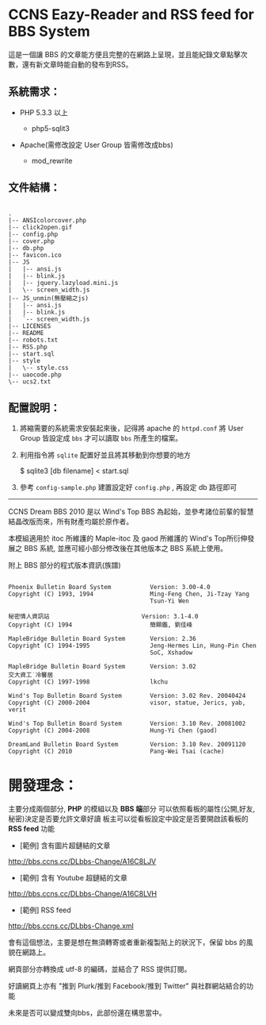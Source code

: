 # CCNS Eazy-Reader and RSS feed for BBS System

這是一個讓 BBS 的文章能方便且完整的在網路上呈現，並且能紀錄文章點擊次數，還有新文章時能自動的發布到RSS。

## 系統需求：

* PHP 5.3.3 以上
    + php5-sqlit3

* Apache(需修改設定 User Group 皆需修改成bbs)
    + mod_rewrite

## 文件結構：

```

.
|-- ANSIcolorcover.php
|-- click2open.gif
|-- config.php
|-- cover.php
|-- db.php
|-- favicon.ico
|-- JS
|   |-- ansi.js
|   |-- blink.js
|   |-- jquery.lazyload.mini.js
|   \-- screen_width.js
|-- JS_unmin(無壓縮之js)
|   |-- ansi.js
|   |-- blink.js
|   `-- screen_width.js
|-- LICENSES
|-- README
|-- robots.txt
|-- RSS.php
|-- start.sql
|-- style
|   \-- style.css
|-- uaocode.php
\-- ucs2.txt

```

## 配置說明：

1. 將縮需要的系統需求安裝起來後，記得將 apache 的 `httpd.conf` 將 User Group 皆設定成 `bbs` 才可以讀取 `bbs` 所產生的檔案。

2. 利用指令將 `sqlite` 配置好並且將其移動到你想要的地方

    $ sqlite3 [db filename] < start.sql

3. 參考 `config-sample.php` 建置設定好 `config.php` , 再設定 db 路徑即可

***

CCNS Dream BBS 2010 是以 Wind's Top BBS 為起始，並參考諸位前輩的智慧結晶改版而來，所有財產均屬於原作者。

本模組適用於 itoc 所維護的 Maple-itoc 及 gaod 所維護的 Wind's Top所衍伸發展之 BBS 系統, 並應可經小部分修改後在其他版本之 BBS 系統上使用。

附上 BBS 部分的程式版本資訊(族譜)

```

Phoenix Bulletin Board System           Version: 3.00-4.0
Copyright (C) 1993, 1994                Ming-Feng Chen, Ji-Tzay Yang
                                        Tsun-Yi Wen

秘密情人資訊站                          Version: 3.1-4.0
Copyright (C) 1994                      簡顯鑑, 劉佳峰

MapleBridge Bulletin Board System       Version: 2.36
Copyright (C) 1994-1995                 Jeng-Hermes Lin, Hung-Pin Chen
                                        SoC, Xshadow

MapleBridge Bulletin Board System       Version: 3.02
交大資工˙冷馨居
Copyright (C) 1997-1998                 lkchu

Wind's Top Bulletin Board System        Version: 3.02 Rev. 20040424
Copyright (C) 2000-2004                 visor, statue, Jerics, yab, verit

Wind's Top Bulletin Board System        Version: 3.10 Rev. 20081002
Copyright (C) 2004-2008                 Hung-Yi Chen (gaod)

DreamLand Bulletin Board System         Version: 3.10 Rev. 20091120
Copyright (C) 2010                      Pang-Wei Tsai (cache)

```

# 開發理念：

主要分成兩個部分, **PHP** 的模組以及 **BBS 端**部分
可以依照看板的屬性(公開,好友,秘密)決定是否要允許文章好讀
板主可以從看板設定中設定是否要開啟該看板的 **RSS feed** 功能


* [範例] 含有圖片超鏈結的文章

http://bbs.ccns.cc/DLbbs-Change/A16C8LJV

* [範例] 含有 Youtube 超鏈結的文章

http://bbs.ccns.cc/DLbbs-Change/A16C8LVH

* [範例] RSS feed

http://bbs.ccns.cc/DLbbs-Change.xml


會有這個想法，主要是想在無須轉寄或者重新複製貼上的狀況下，保留 bbs 的風貌在網路上。

網頁部分亦轉換成 utf-8 的編碼，並結合了 RSS 提供訂閱。

好讀網頁上亦有 "推到 Plurk/推到 Facebook/推到 Twitter" 與社群網站結合的功能

未來是否可以變成雙向bbs，此部份還在構思當中。
